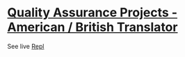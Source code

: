 # [Quality Assurance Projects - American / British Translator](https://www.freecodecamp.org/learn/quality-assurance/quality-assurance-projects/american-british-translator)
See live [Repl](https://american-british-english-translator.drrompecabezas.repl.co/)